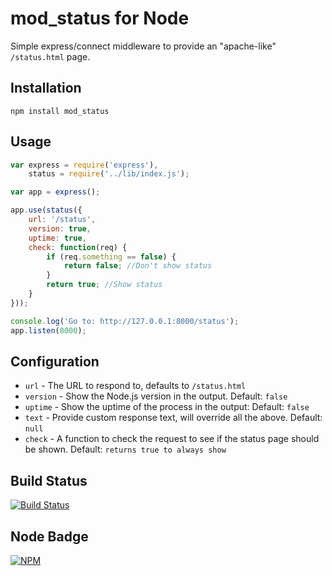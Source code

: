 mod_status for Node
===================

Simple express/connect middleware to provide an "apache-like" `/status.html` page.

Installation
------------

`npm install mod_status`

Usage
-----

```javascript
var express = require('express'),
    status = require('../lib/index.js');

var app = express();

app.use(status({
    url: '/status',
    version: true,
    uptime: true,
    check: function(req) {
        if (req.something == false) {
            return false; //Don't show status
        }
        return true; //Show status
    }
}));

console.log('Go to: http://127.0.0.1:8000/status');
app.listen(8000);
```

Configuration
-------------

   * `url` - The URL to respond to, defaults to `/status.html` 
   * `version` - Show the Node.js version in the output. Default: `false`
   * `uptime` - Show the uptime of the process in the output: Default: `false`
   * `text` - Provide custom response text, will override all the above. Default: `null`
   * `check` - A function to check the request to see if the status page should be shown. Default: `returns true to always show`


Build Status
------------

[![Build Status](https://secure.travis-ci.org/yahoo/node-mod_status.png?branch=master)](http://travis-ci.org/yahoo/node-mod_status)

Node Badge
----------

[![NPM](https://nodei.co/npm/mod_status.png)](https://nodei.co/npm/mod_status/)
